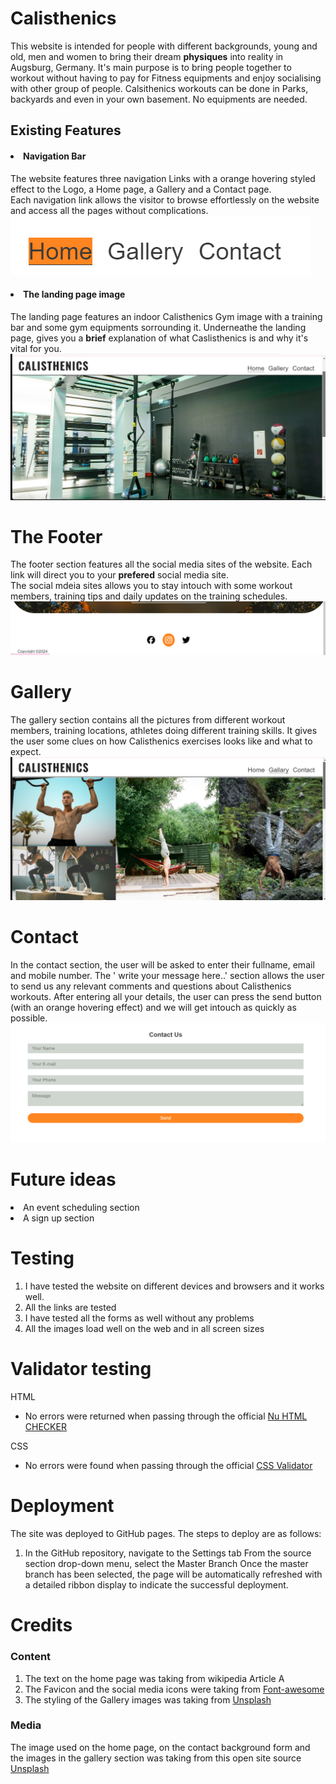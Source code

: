 # Calisthenics
This website is intended for people with different backgrounds, young and old, men and women to bring their dream <strong>physiques</strong> into reality in Augsburg, Germany. It's main purpose is to bring people together to workout without having to pay for Fitness equipments and enjoy socialising with other group of people. Calsithenics workouts can be done in Parks, backyards and even in your own basement. No equipments are needed. 
<img src="" >

## Existing Features
#### <li> Navigation Bar </li>
The website features three navigation Links with a orange hovering styled effect to the Logo, a Home page, a Gallery and a Contact page.  
Each navigation link  allows the visitor to browse effortlessly on the website and access all the pages without complications.   
![screenshot navbar](pictures/navbar.png)
#### <li> The landing page image </li>
The landing page features an indoor Calisthenics Gym image with a training bar and some gym equipments sorrounding it. Underneathe the landing page, gives you a **brief** explanation of what Caslisthenics is and why it's vital for you.
<img src="pictures/home.png">


# The Footer
The footer section features all the social media sites of the website. Each link will direct you to your **prefered** social media site.  
The social mdeia sites allows you to stay intouch with some workout members, training tips and daily updates on the training schedules.    
![screenshot footer](pictures/socialicons.png)

# Gallery
The gallery section contains all the pictures from different workout members, training locations, athletes doing different training skills. It gives the user some clues on how Calisthenics exercises looks like and what to expect.
![screenshot gallery](pictures/gallery.png) 

# Contact
In the contact section, the user will be asked to enter their fullname, email and mobile number. The ' write your message here..' section allows the user to send us any relevant comments and questions about Calisthenics workouts. After entering all your details, the user can press the send button (with an orange hovering effect) and we will get intouch as quickly as possible.
![screenshot contact](pictures/contact.png)

# Future ideas
<li>An event scheduling section</li>
<li>A sign up section</li>

# Testing
1. I have tested the website on different devices and browsers and it works well.
2. All the links are tested 
3. I have tested all the forms as well without any problems
4. All the images load well on the web and in all screen sizes
# Validator testing
HTML
- No errors were returned when passing through the official [Nu HTML CHECKER](https://validator.w3.org/nu/#textarea)

CSS
- No errors were found when passing through the official [CSS Validator](https://jigsaw.w3.org/css-validator/)

# Deployment
The site was deployed to GitHub pages. The steps to deploy are as follows:
1. In the GitHub repository, navigate to the Settings tab
From the source section drop-down menu, select the Master Branch
Once the master branch has been selected, the page will be automatically refreshed with a detailed ribbon display to indicate the successful deployment.

# Credits
### Content
1. The text on the home page was taking from wikipedia Article A
2. The Favicon and the social media icons were taking from [Font-awesome](https://fontawesome.com)
3. The styling of the Gallery images was taking from [Unsplash](https://unsplash.com)

### Media
The image used on the home page, on the contact background form and the images in the gallery section was taking from this open site source [Unsplash](https://unsplash.com)


